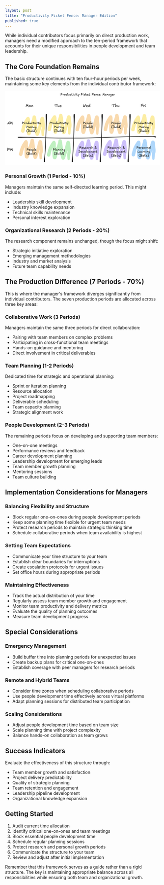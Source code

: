 ```yaml
---
layout: post
title: "Productivity Picket Fence: Manager Edition"
published: true
---
```

While individual contributors focus primarily on direct production work, managers need a modified approach to the ten-period framework that accounts for their unique responsibilities in people development and team leadership.

## The Core Foundation Remains

The basic structure continues with ten four-hour periods per week, maintaining some key elements from the individual contributor framework:

![Picture of Productivity Picket Fence for Managers](../images/ppf-mgr.png "Productivity Picket Fence for Managers")

### Personal Growth (1 Period - 10%)
Managers maintain the same self-directed learning period. This might include:
- Leadership skill development
- Industry knowledge expansion
- Technical skills maintenance
- Personal interest exploration

### Organizational Research (2 Periods - 20%)
The research component remains unchanged, though the focus might shift:
- Strategic initiative exploration
- Emerging management methodologies
- Industry and market analysis
- Future team capability needs

## The Production Difference (7 Periods - 70%)

This is where the manager's framework diverges significantly from individual contributors. The seven production periods are allocated across three key areas:

### Collaborative Work (3 Periods)
Managers maintain the same three periods for direct collaboration:
- Pairing with team members on complex problems
- Participating in cross-functional team meetings
- Hands-on guidance and mentoring
- Direct involvement in critical deliverables

### Team Planning (1-2 Periods)
Dedicated time for strategic and operational planning:
- Sprint or iteration planning
- Resource allocation
- Project roadmapping
- Deliverable scheduling
- Team capacity planning
- Strategic alignment work

### People Development (2-3 Periods)
The remaining periods focus on developing and supporting team members:
- One-on-one meetings
- Performance reviews and feedback
- Career development planning
- Leadership development for emerging leads
- Team member growth planning
- Mentoring sessions
- Team culture building

## Implementation Considerations for Managers

### Balancing Flexibility and Structure
- Block regular one-on-ones during people development periods
- Keep some planning time flexible for urgent team needs
- Protect research periods to maintain strategic thinking time
- Schedule collaborative periods when team availability is highest

### Setting Team Expectations
- Communicate your time structure to your team
- Establish clear boundaries for interruptions
- Create escalation protocols for urgent issues
- Set office hours during appropriate periods

### Maintaining Effectiveness
- Track the actual distribution of your time
- Regularly assess team member growth and engagement
- Monitor team productivity and delivery metrics
- Evaluate the quality of planning outcomes
- Measure team development progress

## Special Considerations

### Emergency Management
- Build buffer time into planning periods for unexpected issues
- Create backup plans for critical one-on-ones
- Establish coverage with peer managers for research periods

### Remote and Hybrid Teams
- Consider time zones when scheduling collaborative periods
- Use people development time effectively across virtual platforms
- Adapt planning sessions for distributed team participation

### Scaling Considerations
- Adjust people development time based on team size
- Scale planning time with project complexity
- Balance hands-on collaboration as team grows

## Success Indicators

Evaluate the effectiveness of this structure through:
- Team member growth and satisfaction
- Project delivery predictability
- Quality of strategic planning
- Team retention and engagement
- Leadership pipeline development
- Organizational knowledge expansion

## Getting Started

1. Audit current time allocation
2. Identify critical one-on-ones and team meetings
3. Block essential people development time
4. Schedule regular planning sessions
5. Protect research and personal growth periods
6. Communicate the structure to your team
7. Review and adjust after initial implementation

Remember that this framework serves as a guide rather than a rigid structure. The key is maintaining appropriate balance across all responsibilities while ensuring both team and organizational growth.
